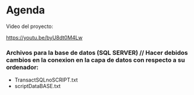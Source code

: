 # Agenda

Video del proyecto: 

https://youtu.be/byU8dt0M4Lw

### Archivos para la base de datos (SQL SERVER) // Hacer debidos cambios en la conexion en la capa de datos con respecto a su ordenador:

- TransactSQLnoSCRIPT.txt
- scriptDataBASE.txt
